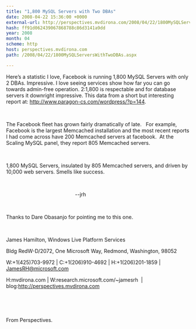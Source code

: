 ```yaml
---
title: "1,800 MySQL Servers with Two DBAs"
date: 2008-04-22 15:36:00 +0000
external-url: http://perspectives.mvdirona.com/2008/04/22/1800MySQLServersWithTwoDBAs.aspx
hash: ff91d062439067868788c86d3141a9dd
year: 2008
month: 04
scheme: http
host: perspectives.mvdirona.com
path: /2008/04/22/1800MySQLServersWithTwoDBAs.aspx

---
```



Here’s a statistic I love, Facebook is running
1,800 MySQL Servers with only 2 DBAs. Impressive. I love seeing services show how
far you can go towards admin-free operation. 2:1,800 is respectable and for database
servers it downright impressive. This data from a short but interesting report at: http://www.paragon-cs.com/wordpress/?p=144. 




 




The Facebook fleet has grown fairly dramatically
of late.   For example, Facebook is the largest Memcached
installation and the most recent
reports I had come across have 200
Memcached servers at facebook.
 At the Scaling
MySQL panel, they report 805 Memcached
servers. 




 




1,800 MySQL Servers, insulated by 805 Memcached
servers, and driven by 10,000 web servers. Smells like success.




 




                                               
--jrh




 




Thanks to Dare
Obasanjo for pointing me to this
one.




 




James Hamilton, Windows
Live Platform Services 

Bldg RedW-D/2072, One Microsoft Way, Redmond, Washington, 98052 

W:+1(425)703-9972 | C:+1(206)910-4692 | H:+1(206)201-1859 | JamesRH@microsoft.com 





H:mvdirona.com |
W:research.microsoft.com/~jamesrh 
| blog:http://perspectives.mvdirona.com





 






 









From Perspectives.
